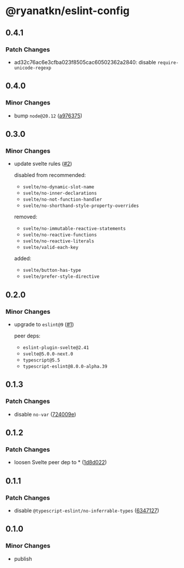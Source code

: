 # @ryanatkn/eslint-config

## 0.4.1

### Patch Changes

- ad32c76ac6e3cfba023f8505cac60502362a2840: disable `require-unicode-regexp`

## 0.4.0

### Minor Changes

- bump `node@20.12` ([a976375](https://github.com/ryanatkn/eslint-config/commit/a976375258330f84b992101a4419c2513bf5383c))

## 0.3.0

### Minor Changes

- update svelte rules ([#2](https://github.com/ryanatkn/eslint-config/pull/2))

  disabled from recommended:

  - `svelte/no-dynamic-slot-name`
  - `svelte/no-inner-declarations`
  - `svelte/no-not-function-handler`
  - `svelte/no-shorthand-style-property-overrides`

  removed:

  - `svelte/no-immutable-reactive-statements`
  - `svelte/no-reactive-functions`
  - `svelte/no-reactive-literals`
  - `svelte/valid-each-key`

  added:

  - `svelte/button-has-type`
  - `svelte/prefer-style-directive`

## 0.2.0

### Minor Changes

- upgrade to `eslint@9` ([#1](https://github.com/ryanatkn/eslint-config/pull/1))

  peer deps:

  - `eslint-plugin-svelte@2.41`
  - `svelte@5.0.0-next.0`
  - `typescript@5.5`
  - `typescript-eslint@8.0.0-alpha.39`

## 0.1.3

### Patch Changes

- disable `no-var` ([724009e](https://github.com/ryanatkn/eslint-config/commit/724009e692eb873c86161501fff9678aa88baf2e))

## 0.1.2

### Patch Changes

- loosen Svelte peer dep to \* ([1d8d022](https://github.com/ryanatkn/eslint-config/commit/1d8d0227f151ae37ea0992085338fa7030061ee7))

## 0.1.1

### Patch Changes

- disable `@typescript-eslint/no-inferrable-types` ([6347127](https://github.com/ryanatkn/eslint-config/commit/6347127))

## 0.1.0

### Minor Changes

- publish
